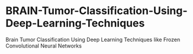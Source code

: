 # BRAIN-Tumor-Classification-Using-Deep-Learning-Techniques
Brain Tumor Classification Using Deep Learning Techniques like Frozen Convolutional Neural Networks
